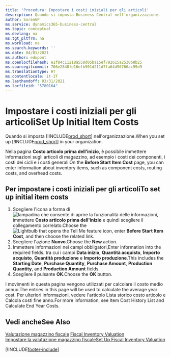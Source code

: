 ```yaml
---
title: 'Procedura: Impostare i costi iniziali per gli articoli'
description: Quando si imposta Business Central nell'organizzazione.
author: SorenGP
ms.service: dynamics365-business-central
ms.topic: conceptual
ms.devlang: na
ms.tgt_pltfrm: na
ms.workload: na
ms.search.keywords: ''
ms.date: 04/01/2021
ms.author: edupont
ms.openlocfilehash: e1f84c11218a558d05ba15ef792615a2530b8b25
ms.sourcegitcommit: 766e2840fd16efb901d211d7fa64d96766ac99d9
ms.translationtype: HT
ms.contentlocale: it-IT
ms.lasthandoff: 03/31/2021
ms.locfileid: "5780164"
---
```

# <a name="set-up-initial-item-costs"></a><span data-ttu-id="9f66f-103">Impostare i costi iniziali per gli articoli</span><span class="sxs-lookup"><span data-stu-id="9f66f-103">Set Up Initial Item Costs</span></span>
<span data-ttu-id="9f66f-104">Quando si imposta [!INCLUDE[prod_short](../../includes/prod_short.md)] nell'organizzazione.</span><span class="sxs-lookup"><span data-stu-id="9f66f-104">When you set up [!INCLUDE[prod_short](../../includes/prod_short.md)] in your organization.</span></span>  

<span data-ttu-id="9f66f-105">Nella pagina **Costo articolo prima dell'inizio**, è possibile immettere informazioni sugli articoli di magazzino, ad esempio i costi dei componenti, i costi dei cicli e i costi generali.</span><span class="sxs-lookup"><span data-stu-id="9f66f-105">On the **Before Start Item Cost** page, you can enter information about inventory items, such as component costs, routing costs, and overhead costs.</span></span>  

## <a name="to-set-up-initial-item-costs"></a><span data-ttu-id="9f66f-106">Per impostare i costi iniziali per gli articoli</span><span class="sxs-lookup"><span data-stu-id="9f66f-106">To set up initial item costs</span></span>  

1.  <span data-ttu-id="9f66f-107">Scegliere l'icona a forma di ![lampadina che consente di aprire la funzionalità delle informazioni](../../media/ui-search/search_small.png "Informazioni sull'operazione che si desidera eseguire"), immettere **Costo articolo prima dell'inizio** e quindi scegliere il collegamento correlato.</span><span class="sxs-lookup"><span data-stu-id="9f66f-107">Choose the ![Lightbulb that opens the Tell Me feature](../../media/ui-search/search_small.png "Tell me what you want to do") icon, enter **Before Start Item Cost**, and then choose the related link.</span></span>  
2.  <span data-ttu-id="9f66f-108">Scegliere l'azione **Nuovo**.</span><span class="sxs-lookup"><span data-stu-id="9f66f-108">Choose the **New** action.</span></span>  
3.  <span data-ttu-id="9f66f-109">Immettere informazioni nei campi obbligatori,</span><span class="sxs-lookup"><span data-stu-id="9f66f-109">Enter information into the required fields.</span></span> <span data-ttu-id="9f66f-110">tra cui i campi **Data inizio**, **Quantità acquisto**, **Importo acquisto**, **Quantità produzione** e **Importo produzione**.</span><span class="sxs-lookup"><span data-stu-id="9f66f-110">This includes the **Starting Date**, **Purchase Quantity**, **Purchase Amount**, **Production Quantity**, and **Production Amount** fields.</span></span>  
4.  <span data-ttu-id="9f66f-111">Scegliere il pulsante **OK**.</span><span class="sxs-lookup"><span data-stu-id="9f66f-111">Choose the **OK** button.</span></span>  

<span data-ttu-id="9f66f-112">I movimenti in questa pagina vengono utilizzati per calcolare il costo medio annuo.</span><span class="sxs-lookup"><span data-stu-id="9f66f-112">The entries in this page will be used to calculate the average year cost.</span></span> <span data-ttu-id="9f66f-113">Per ulteriori informazioni, vedere l'articolo Lista storico costo articolo e Calcola costi fine anno.</span><span class="sxs-lookup"><span data-stu-id="9f66f-113">For more information, see Item Cost History List and Calculate End Year Costs.</span></span>  

## <a name="see-also"></a><span data-ttu-id="9f66f-114">Vedi anche</span><span class="sxs-lookup"><span data-stu-id="9f66f-114">See Also</span></span>  
 <span data-ttu-id="9f66f-115">[Valutazione magazzino fiscale](fiscal-inventory-valuation.md) </span><span class="sxs-lookup"><span data-stu-id="9f66f-115">[Fiscal Inventory Valuation](fiscal-inventory-valuation.md) </span></span>  
 [<span data-ttu-id="9f66f-116">Impostare la valutazione magazzino fiscale</span><span class="sxs-lookup"><span data-stu-id="9f66f-116">Set Up Fiscal Inventory Valuation</span></span>](how-to-set-up-fiscal-inventory-valuation.md)   


[!INCLUDE[footer-include](../../includes/footer-banner.md)]